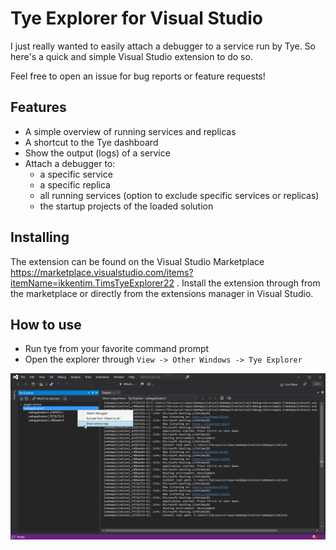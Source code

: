 # Tye Explorer for Visual Studio

I just really wanted to easily attach a debugger to a service run by Tye. So here's a quick and simple Visual Studio extension to do so.

Feel free to open an issue for bug reports or feature requests!

## Features
- A simple overview of running services and replicas
- A shortcut to the Tye dashboard
- Show the output (logs) of a service
- Attach a debugger to:
  - a specific service
  - a specific replica
  - all running services (option to exclude specific services or replicas)
  - the startup projects of the loaded solution
 
## Installing
The extension can be found on the Visual Studio Marketplace https://marketplace.visualstudio.com/items?itemName=ikkentim.TimsTyeExplorer22 .
Install the extension through from the marketplace or directly from the extensions manager in Visual Studio.

## How to use
- Run tye from your favorite command prompt
- Open the explorer through `View -> Other Windows -> Tye Explorer`

![](resources/screenshot-1.png)
